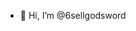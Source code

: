 - 👋 Hi, I’m @6sellgodsword

<!---
6sellgodsword/6sellgodsword is a ✨ special ✨ repository because its `README.md` (this file) appears on your GitHub profile.
You can click the Preview link to take a look at your changes.
--->
